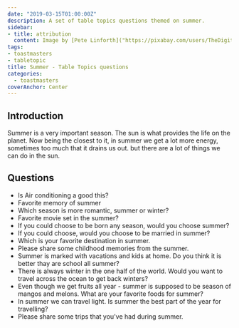 ```yaml
---
date: "2019-03-15T01:00:00Z"
description: A set of table topics questions themed on summer.
sidebar:
- title: attribution
  content: Image by [Pete Linforth]("https://pixabay.com/users/TheDigitalArtist-202249/") from [Pixabay](https://pixabay.com/illustrations/tropical-summer-sunset-beach-1651426/).
tags:
- toastmasters
- tabletopic
title: Summer - Table Topics questions
categories:
  - toastmasters
coverAnchor: Center
---
```


## Introduction

Summer is a very important season. The sun is what provides the life on the planet. Now being the closest to it, in summer we get a lot more energy, sometimes too much that it drains us out. but there are a lot of things we can do in the sun.

## Questions

* Is Air conditioning a good this?
* Favorite memory of summer
* Which season is more romantic, summer or winter?
* Favorite movie set in the summer?
* If you could choose to be born any season, would you choose summer?
* If you could choose, would you choose to be married in summer?
* Which is your favorite destination in summer.
* Please share some childhood memories from the summer.
* Summer is marked with vacations and kids at home. Do you think it is better thay are school all summer?
* There is always winter in the one half of the world. Would you want to travel across the ocean to get back winters?
* Even though we get fruits all year - summer is supposed to be season of mangos and melons. What are your favorite foods for summer?
* In summer we can travel light. Is summer the best part of the year for travelling?
* Please share some trips that you've had during summer.
